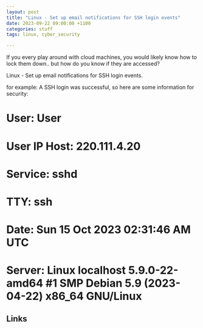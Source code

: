 ```yaml
---
layout: post
title: "Linux - Set up email notifications for SSH login events"
date: 2023-09-22 09:00:00 +1100
categories: stuff
tags: linux, cyber_security

---
```


If you every play around with cloud machines, you would likely know how to lock them down.. but how do you know if they are accessed?

Linux - Set up email notifications for SSH login events.

for example:
A SSH login was successful, so here are some information for security:
# User:        User
# User IP Host: 220.111.4.20
# Service:     sshd
# TTY:         ssh
# Date:        Sun 15 Oct 2023 02:31:46 AM UTC
# Server:      Linux localhost 5.9.0-22-amd64 #1 SMP Debian 5.9 (2023-04-22) x86_64 GNU/Linux


## Links

